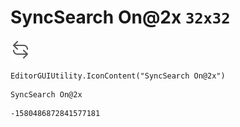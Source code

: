# SyncSearch On@2x `32x32`
<img src="/img/SyncSearch%20On@2x.png" width=32 height=32>

``` CSharp
EditorGUIUtility.IconContent("SyncSearch On@2x")
```
```
SyncSearch On@2x
```
```
-1580486872841577181
```
